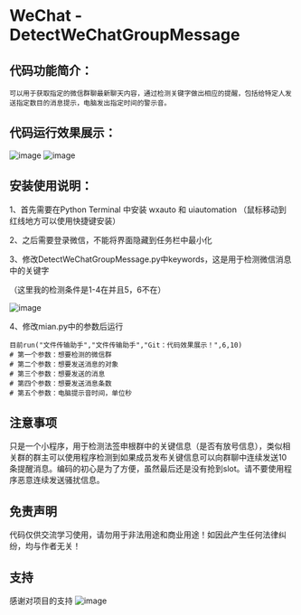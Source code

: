 # WeChat - DetectWeChatGroupMessage

## 代码功能简介：

    可以用于获取指定的微信群聊最新聊天内容，通过检测关键字做出相应的提醒，包括给特定人发送指定数目的消息提示，电脑发出指定时间的警示音。
    
## 代码运行效果展示：
![image](https://user-images.githubusercontent.com/85872598/222858485-c81b87ac-2a4d-46c7-b328-8e39b88aa163.png)
![image](https://user-images.githubusercontent.com/85872598/222859660-7ae46aa3-c3f3-4ffd-bd1c-2775d5f727b6.png)
    
    
## 安装使用说明：
1、首先需要在Python Terminal 中安装 wxauto 和 uiautomation （鼠标移动到红线地方可以使用快捷键安装）

2、之后需要登录微信，不能将界面隐藏到任务栏中最小化

3、修改DetectWeChatGroupMessage.py中keywords，这是用于检测微信消息中的关键字

（这里我的检测条件是1-4在并且5，6不在）


  ![image](https://user-images.githubusercontent.com/85872598/222861012-5055eca0-53c6-45da-8157-4347f00f8eea.png)

4、修改mian.py中的参数后运行

    目前run("文件传输助手","文件传输助手","Git：代码效果展示！",6,10)
    # 第一个参数：想要检测的微信群
    # 第二个参数：想要发送消息的对象
    # 第三个参数：想要发送的消息
    # 第四个参数：想要发送消息条数
    # 第五个参数：电脑提示音时间，单位秒
    
    
## 注意事项

只是一个小程序，用于检测法签申根群中的关键信息（是否有放号信息），类似相关群的群主可以使用程序检测到如果成员发布关键信息可以向群聊中连续发送10条提醒消息。编码的初心是为了方便，虽然最后还是没有抢到slot。请不要使用程序恶意连续发送骚扰信息。

## 免责声明

代码仅供交流学习使用，请勿用于非法用途和商业用途！如因此产生任何法律纠纷，均与作者无关！

## 支持

感谢对项目的支持
![image](https://user-images.githubusercontent.com/85872598/222904574-395f96dd-981b-4e9b-a574-4602515f2203.png)

